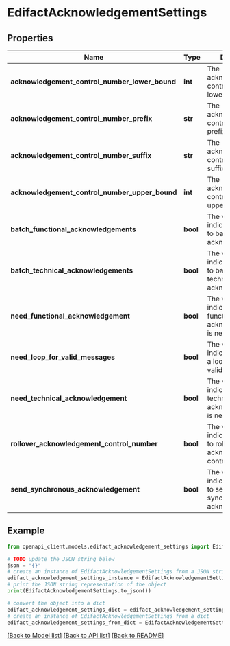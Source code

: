 # EdifactAcknowledgementSettings


## Properties

Name | Type | Description | Notes
------------ | ------------- | ------------- | -------------
**acknowledgement_control_number_lower_bound** | **int** | The acknowledgement control number lower bound. | [optional] 
**acknowledgement_control_number_prefix** | **str** | The acknowledgement control number prefix. | [optional] 
**acknowledgement_control_number_suffix** | **str** | The acknowledgement control number suffix. | [optional] 
**acknowledgement_control_number_upper_bound** | **int** | The acknowledgement control number upper bound. | [optional] 
**batch_functional_acknowledgements** | **bool** | The value indicating whether to batch functional acknowledgements. | [optional] 
**batch_technical_acknowledgements** | **bool** | The value indicating whether to batch the technical acknowledgements. | [optional] 
**need_functional_acknowledgement** | **bool** | The value indicating whether functional acknowledgement is needed. | [optional] 
**need_loop_for_valid_messages** | **bool** | The value indicating whether a loop is needed for valid messages. | [optional] 
**need_technical_acknowledgement** | **bool** | The value indicating whether technical acknowledgement is needed. | [optional] 
**rollover_acknowledgement_control_number** | **bool** | The value indicating whether to rollover acknowledgement control number. | [optional] 
**send_synchronous_acknowledgement** | **bool** | The value indicating whether to send synchronous acknowledgement. | [optional] 

## Example

```python
from openapi_client.models.edifact_acknowledgement_settings import EdifactAcknowledgementSettings

# TODO update the JSON string below
json = "{}"
# create an instance of EdifactAcknowledgementSettings from a JSON string
edifact_acknowledgement_settings_instance = EdifactAcknowledgementSettings.from_json(json)
# print the JSON string representation of the object
print(EdifactAcknowledgementSettings.to_json())

# convert the object into a dict
edifact_acknowledgement_settings_dict = edifact_acknowledgement_settings_instance.to_dict()
# create an instance of EdifactAcknowledgementSettings from a dict
edifact_acknowledgement_settings_from_dict = EdifactAcknowledgementSettings.from_dict(edifact_acknowledgement_settings_dict)
```
[[Back to Model list]](../README.md#documentation-for-models) [[Back to API list]](../README.md#documentation-for-api-endpoints) [[Back to README]](../README.md)


